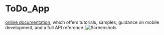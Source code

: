 # ToDo_App


[online documentation](https://flutter.dev/docs), which offers tutorials,
samples, guidance on mobile development, and a full API reference.
![Screenshots](https://user-images.githubusercontent.com/109211380/204987249-35bfd3e2-4622-4080-8ed2-a41ddd68e0fd.png)
